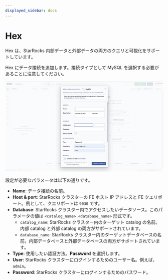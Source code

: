 ```yaml
---
displayed_sidebar: docs
---
```


# Hex

Hex は、StarRocks 内部データと外部データの両方のクエリと可視化をサポートしています。

Hex にデータ接続を追加します。接続タイプとして MySQL を選択する必要があることに注意してください。

![Hex](../../_assets/BI_hex_1.png)

設定が必要なパラメータは以下の通りです。

- **Name**: データ接続の名前。
- **Host & port**: StarRocks クラスターの FE ホスト IP アドレスと FE クエリポート。例として、クエリポートは `9030` です。
- **Database**: StarRocks クラスター内でアクセスしたいデータソース。このパラメータの値は `<catalog_name>.<database_name>` 形式です。
  - `catalog_name`: StarRocks クラスター内のターゲット catalog の名前。内部 catalog と外部 catalog の両方がサポートされています。
  - `database_name`: StarRocks クラスター内のターゲットデータベースの名前。内部データベースと外部データベースの両方がサポートされています。
- **Type**: 使用したい認証方法。**Password** を選択します。
- **User**: StarRocks クラスターにログインするためのユーザー名。例えば、`admin`。
- **Password**: StarRocks クラスターにログインするためのパスワード。